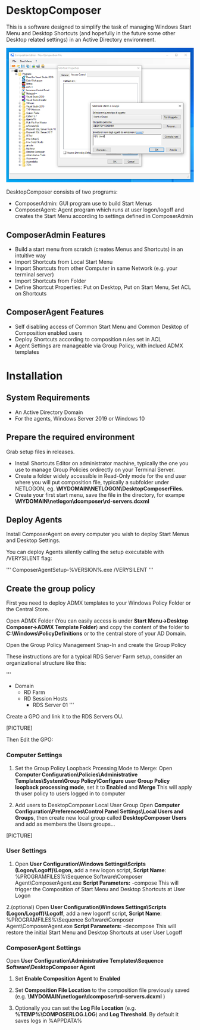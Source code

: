 # DesktopComposer

This is a software designed to simplify the task of managing Windows Start Menu and Desktop Shortcuts (and hopefully in the future some other Desktop related settings) in an Active Directory environment.

![](images/screenshot.png?raw=true)

DesktopComposer consists of two programs:

- ComposerAdmin: GUI program use to build Start Menus
- ComposerAgent: Agent program which runs at user logon/logoff and creates the Start Menu according to settings defined in ComposerAdmin

## ComposerAdmin Features

- Build a start menu from scratch (creates Menus and Shortcuts) in an intuitive way
- Import Shortcuts from Local Start Menu
- Import Shortcuts from other Computer in same Network (e.g. your terminal server)
- Import Shortcuts from Folder
- Define Shortcut Properties: Put on Desktop, Put on Start Menu, Set ACL on Shortcuts

## ComposerAgent Features
 
 - Self disabling access of Common Start Menu and Common Desktop of Composition enabled users
 - Deploy Shortcuts according to composition rules set in ACL
 - Agent Settings are manageable via Group Policy, with inclued ADMX templates

# Installation

## System Requirements

- An Active Directory Domain
- For the agents, Windows Server 2019 or Windows 10

## Prepare the required environment

Grab setup files in releases.

- Install Shortcuts Editor on administrator machine, typically the one you use to manage Group Policies ordirectly on your Terminal Server.
- Create a folder widely accessible in Read-Only mode for the end user where you will put composition file, typically a subfolder under NETLOGON, eg. **\\MYDOMAIN\NETLOGON\DesktopComposerFiles**. 
- Create your first start menu, save the file in the directory, for exampe **\\MYDOMAIN\netlogon\dcomposer\rd-servers.dcxml**

## Deploy Agents

Install ComposerAgent on every computer you wish to deploy Start Menus and Desktop Settings.

You can deploy Agents silently calling the setup executable with /VERYSILENT flag:

'''
ComposerAgentSetup-%VERSION%.exe /VERYSILENT
'''

## Create the group policy

First you need to deploy ADMX templates to your Windows Policy Folder or the Central Store.

Open ADMX Folder (You can easily access is under **Start Menu->Desktop Composer->ADMX Template Folder**) and copy the content of the folder to **C:\Windows\PolicyDefinitions** or to the central store of your AD Domain.

Open the Group Policy Management Snap-In and create the Group Policy

These instructions are for a typical RDS Server Farm setup, consider an organizational structure like this:


'''
+ Domain
  + RD Farm
  + RD Session Hosts
    - RDS Server 01	
'''

Create a GPO and link it to the RDS Servers OU.

[PICTURE]

Then Edit the GPO:

### Computer Settings

1. Set the Group Policy Loopback Prcessing Mode to Merge:
Open **Computer Configuration\Policies\Administrative Templates\System\Group Policy\Configure user Group Policy loopback processing mode**, set it to **Enabled** and **Merge**
This will apply th user policy to users logged in to computer

2. Add users to DesktopComposer Local User Group
Open **Computer Configuration\Preferences\Control Panel Settings\Local Users and Groups**, then create new local group called **DesktopComposer Users** and add as members the Users groups...

[PICTURE]

### User Settings

1. Open **User Configuration\Windows Settings\Scripts (Logon/Logoff)\Logon**, add a new logon script, 
**Script Name**: %PROGRAMFILES%\Sequence Software\Composer Agent\ComposerAgent.exe
**Script Parameters:** -compose
This will trigger the Composition of Start Menu and Desktop Shortcuts at User Logon

2.(optional) Open **User Configuration\Windows Settings\Scripts (Logon/Logoff)\Logoff**, add a new logonff script, 
**Script Name**: %PROGRAMFILES%\Sequence Software\Composer Agent\ComposerAgent.exe
**Script Parameters:** -decompose
This will restore the initial Start Menu and Desktop Shortcuts at user User Logoff

### ComposerAgent Settings

Open **User Configuration\Administrative Templates\Sequence Software\DesktopComposer Agent**

1. Set **Enable Composition Agent** to **Enabled**

2. Set **Composition File Location** to the composition file previously saved (e.g. **\\MYDOMAIN\netlogon\dcomposer\rd-servers.dcxml** )

3. Optionally you can set the **Log File Location** (e.g. **%TEMP%\COMPOSERLOG.LOG**) and **Log Threshold**. By default it saves logs in %APPDATA%
